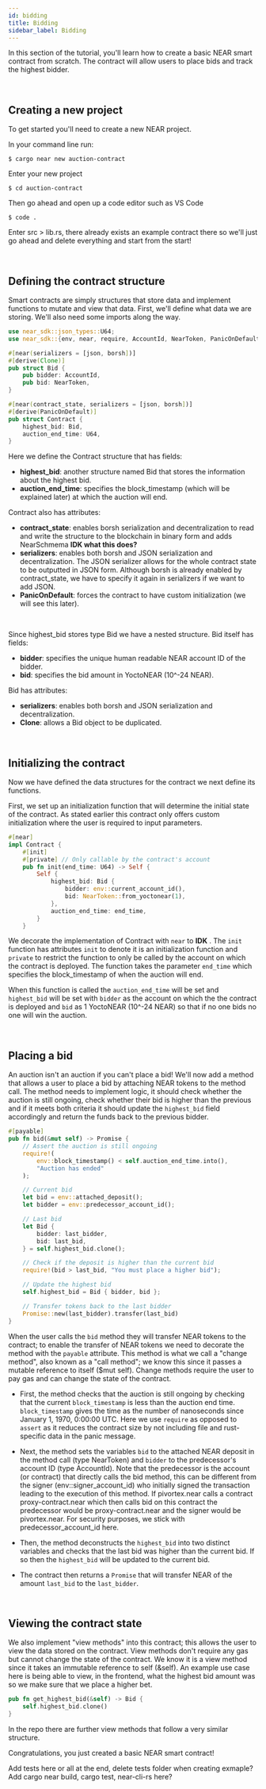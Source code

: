 ```yaml
---
id: bidding
title: Bidding
sidebar_label: Bidding
---
```


In this section of the tutorial, you'll learn how to create a basic NEAR smart contract from scratch. The contract will allow users to place bids and track the highest bidder.

&nbsp;

## Creating a new project

To get started you'll need to create a new NEAR project.

In your command line run:

```
$ cargo near new auction-contract
```

Enter your new project 

```
$ cd auction-contract
```

Then go ahead and open up a code editor such as VS Code

```
$ code . 
```

Enter src > lib.rs, there already exists an example contract there so we'll just go ahead and delete everything and start from the start!

&nbsp;

## Defining the contract structure 

Smart contracts are simply structures that store data and implement functions to mutate and view that data. First, we'll define what data we are storing. We'll also need some imports along the way.

```rust
use near_sdk::json_types::U64;
use near_sdk::{env, near, require, AccountId, NearToken, PanicOnDefault, Promise};

#[near(serializers = [json, borsh])]
#[derive(Clone)]
pub struct Bid {
    pub bidder: AccountId,
    pub bid: NearToken,
}

#[near(contract_state, serializers = [json, borsh])]
#[derive(PanicOnDefault)]
pub struct Contract {
    highest_bid: Bid,
    auction_end_time: U64,
}
```

Here we define the Contract structure that has fields:
- **highest_bid**: another structure named Bid that stores the information about the highest bid.
- **auction_end_time**: specifies the block_timestamp (which will be explained later) at which the auction will end.

Contract also has attributes:
- **contract_state**: enables borsh serialization and decentralization to read and write the structure to the blockchain in binary form and adds NearSchmema **IDK what this does?**
- **serializers**: enables both borsh and JSON serialization and decentralization. The JSON serializer allows for the whole contract state to be outputted in JSON form. Although borsh is already enabled by contract_state, we have to specify it again in serializers if we want to add JSON. 
- **PanicOnDefault**: forces the contract to have custom initialization (we will see this later). 

&nbsp; 

Since highest_bid stores type Bid we have a nested structure. Bid itself has fields:
- **bidder**: specifies the unique human readable NEAR account ID of the bidder.
- **bid**: specifies the bid amount in YoctoNEAR (10^-24 NEAR).  

Bid has attributes:
- **serializers**: enables both borsh and JSON serialization and decentralization.
- **Clone**: allows a Bid object to be duplicated.

&nbsp;

## Initializing the contract

Now we have defined the data structures for the contract we next define its functions.

First, we set up an initialization function that will determine the initial state of the contract. As stated earlier this contract only offers custom initialization where the user is required to input parameters. 

```rust 
#[near]
impl Contract {
    #[init]
    #[private] // Only callable by the contract's account
    pub fn init(end_time: U64) -> Self {
        Self {
            highest_bid: Bid {
                bidder: env::current_account_id(),
                bid: NearToken::from_yoctonear(1),
            },
            auction_end_time: end_time,
        }
    }
```

We decorate the implementation of Contract with `near` to  **IDK** . The `init` function has attributes `init` to denote it is an initialization function and `private` to restrict the function to only be called by the account on which the contract is deployed. The function takes the parameter `end_time` which specifies the block_timestamp of when the auction will end.

When this function is called the `auction_end_time` will be set and `highest_bid` will be set with `bidder` as the account on which the the contract is deployed and `bid` as 1 YoctoNEAR (10^-24 NEAR) so that if no one bids no one will win the auction.

&nbsp;

## Placing a bid

An auction isn't an auction if you can't place a bid! We'll now add a method that allows a user to place a bid by attaching NEAR tokens to the method call. The method needs to implement logic, it should check whether the auction is still ongoing, check whether their bid is higher than the previous and if it meets both criteria it should update the `highest_bid` field accordingly and return the funds back to the previous bidder.

```rust
#[payable]
pub fn bid(&mut self) -> Promise {
    // Assert the auction is still ongoing
    require!(
        env::block_timestamp() < self.auction_end_time.into(),
        "Auction has ended"
    );

    // Current bid
    let bid = env::attached_deposit();
    let bidder = env::predecessor_account_id();

    // Last bid
    let Bid {
        bidder: last_bidder,
        bid: last_bid,
    } = self.highest_bid.clone();

    // Check if the deposit is higher than the current bid
    require!(bid > last_bid, "You must place a higher bid");

    // Update the highest bid
    self.highest_bid = Bid { bidder, bid };

    // Transfer tokens back to the last bidder
    Promise::new(last_bidder).transfer(last_bid)
}
```

When the user calls the `bid` method they will transfer NEAR tokens to the contract; to enable the transfer of NEAR tokens we need to decorate the method with the `payable` attribute. This method is what we call a "change method", also known as a "call method"; we know this since it passes a mutable reference to itself ($mut self). Change methods require the user to pay gas and can change the state of the contract.

- First, the method checks that the auction is still ongoing by checking that the current `block_timestamp` is less than the auction end time. `block_timestamp` gives the time as the number of nanoseconds since January 1, 1970, 0:00:00 UTC. Here we use `require` as opposed to `assert` as it reduces the contract size by not including file and rust-specific data in the panic message.

- Next, the method sets the variables `bid` to the attached NEAR deposit in the method call (type NearToken) and `bidder` to the predecessor's account ID (type AccountId). Note that the predecessor is the account (or contract) that directly calls the bid method, this can be different from the signer (env::signer_account_id) who initially signed the transaction leading to the execution of this method. If pivortex.near calls a contract proxy-contract.near which then calls bid on this contract the predecessor would be proxy-contract.near and the signer would be pivortex.near. For security purposes, we stick with predecessor_account_id here.

- Then, the method deconstructs the `highest_bid` into two distinct variables and checks that the last bid was higher than the current bid. If so then the `highest_bid` will be updated to the current bid. 

- The contract then returns a `Promise` that will transfer NEAR of the amount `last_bid` to the `last_bidder`.

&nbsp;

## Viewing the contract state

We also implement "view methods" into this contract; this allows the user to view the data stored on the contract. View methods don't require any gas but cannot change the state of the contract. We know it is a view method since it takes an immutable reference to self (&self). An example use case here is being able to view, in the frontend, what the highest bid amount was so we make sure that we place a higher bet.

```rust
pub fn get_highest_bid(&self) -> Bid {
    self.highest_bid.clone()
}
```

In the repo there are further view methods that follow a very similar structure. 

Congratulations, you just created a basic NEAR smart contract!




Add tests here or all at the end, delete tests folder when creating exmaple?
Add cargo near build, cargo test, near-cli-rs here?




